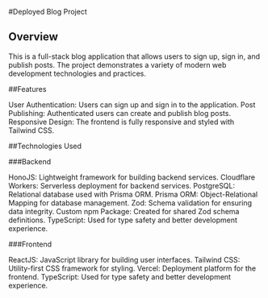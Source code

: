 #Deployed Blog Project

## Overview

  This is a full-stack blog application that allows users to sign up, sign in, and publish posts. The project demonstrates a variety of modern web development technologies and practices.

##Features

  User Authentication: Users can sign up and sign in to the application.
  Post Publishing: Authenticated users can create and publish blog posts.
  Responsive Design: The frontend is fully responsive and styled with Tailwind CSS.

##Technologies Used

###Backend

  HonoJS: Lightweight framework for building backend services.
  Cloudflare Workers: Serverless deployment for backend services.
  PostgreSQL: Relational database used with Prisma ORM.
  Prisma ORM: Object-Relational Mapping for database management.
  Zod: Schema validation for ensuring data integrity.
  Custom npm Package: Created for shared Zod schema definitions.
  TypeScript: Used for type safety and better development experience.

###Frontend

  ReactJS: JavaScript library for building user interfaces.
  Tailwind CSS: Utility-first CSS framework for styling.
  Vercel: Deployment platform for the frontend.
  TypeScript: Used for type safety and better development experience.
